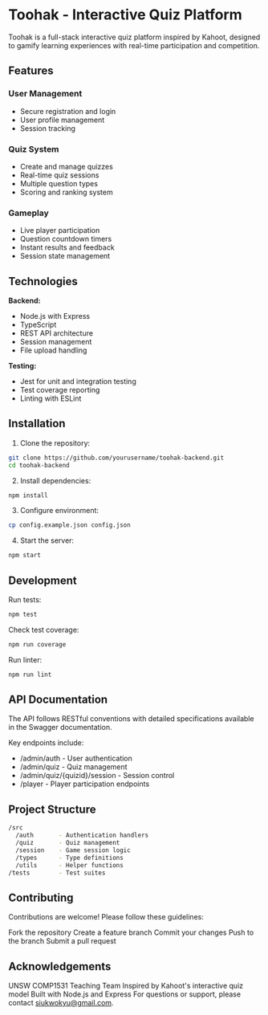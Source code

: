# Toohak - Interactive Quiz Platform

Toohak is a full-stack interactive quiz platform inspired by Kahoot, designed to gamify learning experiences with real-time participation and competition.

## Features

### User Management
- Secure registration and login
- User profile management
- Session tracking

### Quiz System
- Create and manage quizzes
- Real-time quiz sessions
- Multiple question types
- Scoring and ranking system

### Gameplay
- Live player participation
- Question countdown timers
- Instant results and feedback
- Session state management

## Technologies

**Backend:**
- Node.js with Express
- TypeScript
- REST API architecture
- Session management
- File upload handling

**Testing:**
- Jest for unit and integration testing
- Test coverage reporting
- Linting with ESLint

## Installation

1. Clone the repository:
```bash
git clone https://github.com/yourusername/toohak-backend.git
cd toohak-backend
```
2. Install dependencies:
```bash
npm install
```
3. Configure environment:
```bash
cp config.example.json config.json
```
4. Start the server:
```bash
npm start
```
## Development
Run tests:
```bash
npm test
```
Check test coverage:
```bash
npm run coverage
```
Run linter:
```bash
npm run lint
```
## API Documentation
The API follows RESTful conventions with detailed specifications available in the Swagger documentation.

Key endpoints include:
- /admin/auth - User authentication
- /admin/quiz - Quiz management
- /admin/quiz/{quizid}/session - Session control
- /player - Player participation endpoints

## Project Structure

```bash
/src
  /auth       - Authentication handlers
  /quiz       - Quiz management
  /session    - Game session logic
  /types      - Type definitions
  /utils      - Helper functions
/tests        - Test suites
```

## Contributing

Contributions are welcome! Please follow these guidelines:

Fork the repository
Create a feature branch
Commit your changes
Push to the branch
Submit a pull request

## Acknowledgements

UNSW COMP1531 Teaching Team
Inspired by Kahoot's interactive quiz model
Built with Node.js and Express
For questions or support, please contact siukwokyu@gmail.com.

